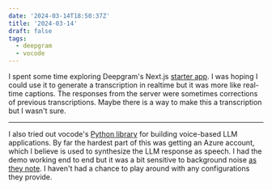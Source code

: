 ```yaml
---
date: '2024-03-14T18:50:37Z'
title: '2024-03-14'
draft: false
tags:
  - deepgram
  - vocode
---
```


I spent some time exploring Deepgram's Next.js [starter app](https://github.com/deepgram-starters/live-nextjs-starter).
I was hoping I could use it to generate a transcription in realtime but it was more like real-time captions.
The responses from the server were sometimes corrections of previous transcriptions.
Maybe there is a way to make this a transcription but I wasn't sure.

---

I also tried out vocode's [Python library](https://docs.vocode.dev/open-source/python-quickstart) for building voice-based LLM applications.
By far the hardest part of this was getting an Azure account, which I believe is used to synthesize the LLM response as speech.
I had the demo working end to end but it was a bit sensitive to background noise [as they note](https://docs.vocode.dev/open-source/python-quickstart#a-note-on-echo-cancellation).
I haven't had a chance to play around with any configurations they provide.

